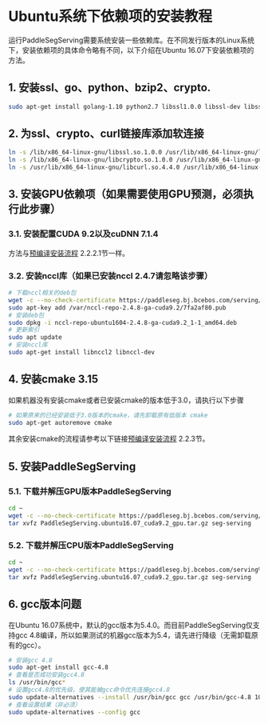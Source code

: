 # Ubuntu系统下依赖项的安装教程
运行PaddleSegServing需要系统安装一些依赖库。在不同发行版本的Linux系统下，安装依赖项的具体命令略有不同，以下介绍在Ubuntu 16.07下安装依赖项的方法。

## 1. 安装ssl、go、python、bzip2、crypto.

```bash
sudo apt-get install golang-1.10 python2.7 libssl1.0.0 libssl-dev libssl-doc libcrypto++-dev libcrypto++-doc libcrypto++-utils libbz2-1.0 libbz2-dev
```

## 2. 为ssl、crypto、curl链接库添加软连接

```bash
ln -s /lib/x86_64-linux-gnu/libssl.so.1.0.0 /usr/lib/x86_64-linux-gnu/libssl.so
ln -s /lib/x86_64-linux-gnu/libcrypto.so.1.0.0 /usr/lib/x86_64-linux-gnu/libcrypto.so.10
ln -s /usr/lib/x86_64-linux-gnu/libcurl.so.4.4.0 /usr/lib/x86_64-linux-gnu/libcurl.so
```

## 3. 安装GPU依赖项（如果需要使用GPU预测，必须执行此步骤）
### 3.1. 安装配置CUDA 9.2以及cuDNN 7.1.4
方法与[预编译安装流程](README.md) 2.2.2.1节一样。

### 3.2. 安装nccl库（如果已安装nccl 2.4.7请忽略该步骤）

```bash
# 下载nccl相关的deb包
wget -c --no-check-certificate https://paddleseg.bj.bcebos.com/serving/nccl-repo-ubuntu1604-2.4.8-ga-cuda9.2_1-1_amd64.deb
sudo apt-key add /var/nccl-repo-2.4.8-ga-cuda9.2/7fa2af80.pub
# 安装deb包
sudo dpkg -i nccl-repo-ubuntu1604-2.4.8-ga-cuda9.2_1-1_amd64.deb
# 更新索引
sudo apt update
# 安装nccl库
sudo apt-get install libnccl2 libnccl-dev
```

## 4. 安装cmake 3.15
如果机器没有安装cmake或者已安装cmake的版本低于3.0，请执行以下步骤

```bash
# 如果原来的已经安装低于3.0版本的cmake，请先卸载原有低版本 cmake
sudo apt-get autoremove cmake
```
其余安装cmake的流程请参考以下链接[预编译安装流程](README.md) 2.2.3节。

## 5. 安装PaddleSegServing
### 5.1. 下载并解压GPU版本PaddleSegServing

```bash
cd ~
wget -c --no-check-certificate https://paddleseg.bj.bcebos.com/serving/paddle_seg_serving_ubuntu16.07_gpu_cuda9.2.tar.gz
tar xvfz PaddleSegServing.ubuntu16.07_cuda9.2_gpu.tar.gz seg-serving
```

### 5.2. 下载并解压CPU版本PaddleSegServing

```bash
cd ~
wget -c --no-check-certificate https://paddleseg.bj.bcebos.com/serving%2Fpaddle_seg_serving_ubuntu16.07_cpu.tar.gz
tar xvfz PaddleSegServing.ubuntu16.07_cuda9.2_gpu.tar.gz seg-serving
```

## 6. gcc版本问题
在Ubuntu 16.07系统中，默认的gcc版本为5.4.0。而目前PaddleSegServing仅支持gcc 4.8编译，所以如果测试的机器gcc版本为5.4，请先进行降级（无需卸载原有的gcc）。

```bash
# 安装gcc 4.8
sudo apt-get install gcc-4.8
# 查看是否成功安装gcc4.8
ls /usr/bin/gcc*
# 设置gcc4.8的优先级，使其能被gcc命令优先连接gcc4.8
sudo update-alternatives --install /usr/bin/gcc gcc /usr/bin/gcc-4.8 100
# 查看设置结果（非必须）
sudo update-alternatives --config gcc
```


